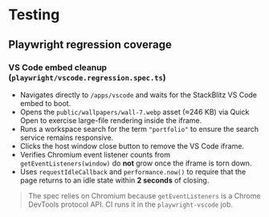 # Testing

## Playwright regression coverage

### VS Code embed cleanup (`playwright/vscode.regression.spec.ts`)

* Navigates directly to `/apps/vscode` and waits for the StackBlitz VS Code embed to boot.
* Opens the `public/wallpapers/wall-7.webp` asset (≈246 KB) via Quick Open to exercise large-file rendering inside the iframe.
* Runs a workspace search for the term `"portfolio"` to ensure the search service remains responsive.
* Clicks the host window close button to remove the VS Code iframe.
* Verifies Chromium event listener counts from `getEventListeners(window)` do **not** grow once the iframe is torn down.
* Uses `requestIdleCallback` and `performance.now()` to require that the page returns to an idle state within **2 seconds** of closing.

> The spec relies on Chromium because `getEventListeners` is a Chrome DevTools protocol API. CI runs it in the `playwright-vscode` job.
